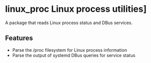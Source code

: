 # linux_proc Linux process utilities]

A package that reads Linux process status and DBus services.


## Features

* Parse the /proc filesystem for Linux process information
* Parse the output of systemd DBus queries for service status


